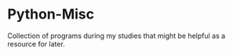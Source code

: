 # Python-Misc
Collection of programs during my studies that might be helpful as a resource for later.
